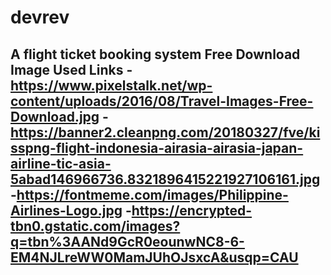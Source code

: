 # devrev
A flight ticket booking system
Free Download Image Used Links
-https://www.pixelstalk.net/wp-content/uploads/2016/08/Travel-Images-Free-Download.jpg
-https://banner2.cleanpng.com/20180327/fve/kisspng-flight-indonesia-airasia-airasia-japan-airline-tic-asia-5abad146966736.8321896415221927106161.jpg
-https://fontmeme.com/images/Philippine-Airlines-Logo.jpg
-https://encrypted-tbn0.gstatic.com/images?q=tbn%3AANd9GcR0eounwNC8-6-EM4NJLreWW0MamJUhOJsxcA&usqp=CAU
-
